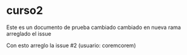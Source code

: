 # curso2
Este es un documento de prueba
cambiado
cambiado en nueva rama
arreglado el issue


Con esto arreglo la issue #2 (usuario: coremcorem)
